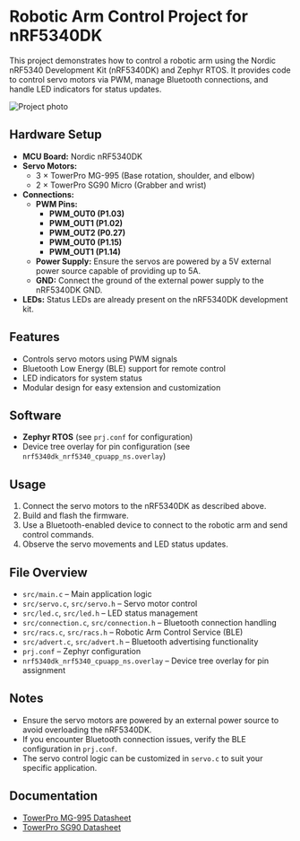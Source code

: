 # Robotic Arm Control Project for nRF5340DK

This project demonstrates how to control a robotic arm using the Nordic nRF5340 Development Kit (nRF5340DK) and Zephyr RTOS. It provides code to control servo motors via PWM, manage Bluetooth connections, and handle LED indicators for status updates.

![Project photo](assets/photo.jpg)

## Hardware Setup

- **MCU Board:** Nordic nRF5340DK
- **Servo Motors:**
  - 3 × TowerPro MG-995 (Base rotation, shoulder, and elbow)
  - 2 × TowerPro SG90 Micro (Grabber and wrist)
- **Connections:**
  - **PWM Pins:**
    - **PWM_OUT0 (P1.03)**
    - **PWM_OUT1 (P1.02)**
    - **PWM_OUT2 (P0.27)**
    - **PWM_OUT0 (P1.15)**
    - **PWM_OUT1 (P1.14)**
  - **Power Supply:** Ensure the servos are powered by a 5V external power source capable of providing up to 5A.
  - **GND:** Connect the ground of the external power supply to the nRF5340DK GND.
- **LEDs:** Status LEDs are already present on the nRF5340DK development kit.

## Features
- Controls servo motors using PWM signals
- Bluetooth Low Energy (BLE) support for remote control
- LED indicators for system status
- Modular design for easy extension and customization

## Software
- **Zephyr RTOS** (see `prj.conf` for configuration)
- Device tree overlay for pin configuration (see `nrf5340dk_nrf5340_cpuapp_ns.overlay`)

## Usage
1. Connect the servo motors to the nRF5340DK as described above.
2. Build and flash the firmware.
3. Use a Bluetooth-enabled device to connect to the robotic arm and send control commands.
4. Observe the servo movements and LED status updates.

## File Overview
- `src/main.c` – Main application logic
- `src/servo.c`, `src/servo.h` – Servo motor control
- `src/led.c`, `src/led.h` – LED status management
- `src/connection.c`, `src/connection.h` – Bluetooth connection handling
- `src/racs.c`, `src/racs.h` – Robotic Arm Control Service (BLE)
- `src/advert.c`, `src/advert.h` – Bluetooth advertising functionality
- `prj.conf` – Zephyr configuration
- `nrf5340dk_nrf5340_cpuapp_ns.overlay` – Device tree overlay for pin assignment

## Notes
- Ensure the servo motors are powered by an external power source to avoid overloading the nRF5340DK.
- If you encounter Bluetooth connection issues, verify the BLE configuration in `prj.conf`.
- The servo control logic can be customized in `servo.c` to suit your specific application.

## Documentation
- [TowerPro MG-995 Datasheet](assets/mg995_datasheet.pdf)
- [TowerPro SG90 Datasheet](assets/sg90_datasheet.pdf)